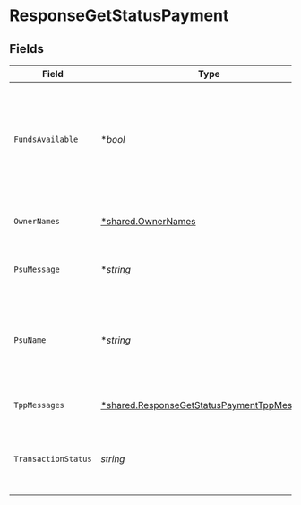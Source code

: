 # ResponseGetStatusPayment


## Fields

| Field                                                                                                                                                | Type                                                                                                                                                 | Required                                                                                                                                             | Description                                                                                                                                          | Example                                                                                                                                              |
| ---------------------------------------------------------------------------------------------------------------------------------------------------- | ---------------------------------------------------------------------------------------------------------------------------------------------------- | ---------------------------------------------------------------------------------------------------------------------------------------------------- | ---------------------------------------------------------------------------------------------------------------------------------------------------- | ---------------------------------------------------------------------------------------------------------------------------------------------------- |
| `FundsAvailable`                                                                                                                                     | **bool*                                                                                                                                              | :heavy_minus_sign:                                                                                                                                   | Este dato es contenido si es soportado por el ASPSP, si una confirmación de fondos ha sido realizada y si el “transactionStatus” es ATCT, ACWC, ACCP |                                                                                                                                                      |
| `OwnerNames`                                                                                                                                         | [*shared.OwnerNames](../../../pkg/models/shared/ownernames.md)                                                                                       | :heavy_minus_sign:                                                                                                                                   | Listado de nombres de propietarios de la cuenta.                                                                                                     |                                                                                                                                                      |
| `PsuMessage`                                                                                                                                         | **string*                                                                                                                                            | :heavy_minus_sign:                                                                                                                                   | Texto enviado al TPP a través del HUB para ser mostrado al PSU.                                                                                      | Mensaje de ejemplo                                                                                                                                   |
| `PsuName`                                                                                                                                            | **string*                                                                                                                                            | :heavy_minus_sign:                                                                                                                                   | Nombre del PSU conectado.En caso de cuentas corporativas, esto podría ser la persona que actúe en nombre de la empresa.                              | Heike Mustermann                                                                                                                                     |
| `TppMessages`                                                                                                                                        | [*shared.ResponseGetStatusPaymentTppMessages](../../../pkg/models/shared/responsegetstatuspaymenttppmessages.md)                                     | :heavy_minus_sign:                                                                                                                                   | Mensaje para el TPP enviado a través del HUB.                                                                                                        |                                                                                                                                                      |
| `TransactionStatus`                                                                                                                                  | *string*                                                                                                                                             | :heavy_check_mark:                                                                                                                                   | Estado de la transacción de pago. Valores definidos en 9.4 Estados de transacción                                                                    |                                                                                                                                                      |